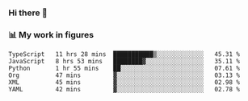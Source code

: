 ### Hi there 👋

### 📊 My work in figures

<!--START_SECTION:waka-->

```text
TypeScript   11 hrs 28 mins  ███████████▒░░░░░░░░░░░░░   45.31 %
JavaScript   8 hrs 53 mins   ████████▓░░░░░░░░░░░░░░░░   35.11 %
Python       1 hr 55 mins    ██░░░░░░░░░░░░░░░░░░░░░░░   07.61 %
Org          47 mins         ▓░░░░░░░░░░░░░░░░░░░░░░░░   03.13 %
XML          45 mins         ▓░░░░░░░░░░░░░░░░░░░░░░░░   02.98 %
YAML         42 mins         ▓░░░░░░░░░░░░░░░░░░░░░░░░   02.78 %
```

<!--END_SECTION:waka-->
